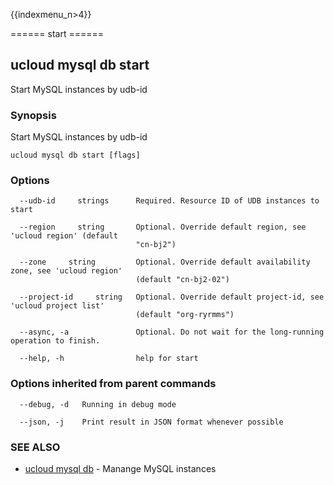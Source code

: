 {{indexmenu_n>4}}

====== start ======

## ucloud mysql db start

Start MySQL instances by udb-id

### Synopsis

Start MySQL instances by udb-id

```
ucloud mysql db start [flags]
```

### Options

```
  --udb-id     strings      Required. Resource ID of UDB instances to start 

  --region     string       Optional. Override default region, see 'ucloud region' (default
                            "cn-bj2") 

  --zone     string         Optional. Override default availability zone, see 'ucloud region'
                            (default "cn-bj2-02") 

  --project-id     string   Optional. Override default project-id, see 'ucloud project list'
                            (default "org-ryrmms") 

  --async, -a               Optional. Do not wait for the long-running operation to finish. 

  --help, -h                help for start 

```

### Options inherited from parent commands

```
  --debug, -d   Running in debug mode 

  --json, -j    Print result in JSON format whenever possible 

```

### SEE ALSO

* [ucloud mysql db](software/cli/cmd/ucloud/mysql/db)	 - Manange MySQL instances

